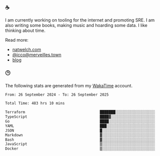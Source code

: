 ### ☕

I am currently working on tooling for the internet and promoting SRE. I am also writing some books, making music and hoarding some data. I like thinking about time.

Read more:

 - [natwelch.com](https://natwelch.com)
 - [@icco@merveilles.town](https://merveilles.town/@icco)
 - [blog](https://writing.natwelch.com)

### 🕒

The following stats are generated from my [WakaTime](https://wakatime.com/@icco) account.

<!--START_SECTION:waka-->

```txt
From: 26 September 2024 - To: 26 September 2025

Total Time: 483 hrs 10 mins

Terraform                                  ███████░░░░░░░░░░░░░░░░░░   27.94 %
TypeScript                                 ████▓░░░░░░░░░░░░░░░░░░░░   18.70 %
Go                                         ████░░░░░░░░░░░░░░░░░░░░░   16.51 %
YAML                                       ███░░░░░░░░░░░░░░░░░░░░░░   11.44 %
JSON                                       █░░░░░░░░░░░░░░░░░░░░░░░░   03.83 %
Markdown                                   ▓░░░░░░░░░░░░░░░░░░░░░░░░   03.00 %
Bash                                       ▓░░░░░░░░░░░░░░░░░░░░░░░░   02.89 %
JavaScript                                 ▒░░░░░░░░░░░░░░░░░░░░░░░░   01.99 %
Docker                                     ▒░░░░░░░░░░░░░░░░░░░░░░░░   01.67 %
```

<!--END_SECTION:waka-->
